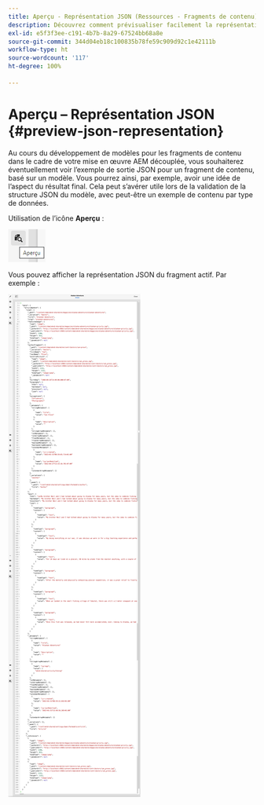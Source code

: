 ```yaml
---
title: Aperçu - Représentation JSON (Ressources - Fragments de contenu)
description: Découvrez comment prévisualiser facilement la représentation JSON de vos fragments de contenu lors de la mise en œuvre de votre solution AEM découplée.
exl-id: e5f3f3ee-c191-4b7b-8a29-67524bb68a8e
source-git-commit: 344d04eb18c100835b78fe59c909d92c1e42111b
workflow-type: ht
source-wordcount: '117'
ht-degree: 100%

---
```


# Aperçu – Représentation JSON {#preview-json-representation}

Au cours du développement de modèles pour les fragments de contenu dans le cadre de votre mise en œuvre AEM découplée, vous souhaiterez éventuellement voir l’exemple de sortie JSON pour un fragment de contenu, basé sur un modèle. Vous pourrez ainsi, par exemple, avoir une idée de l’aspect du résultat final. Cela peut s’avérer utile lors de la validation de la structure JSON du modèle, avec peut-être un exemple de contenu par type de données.

Utilisation de l’icône **Aperçu** :

![Éditeur de fragment de contenu – onglet Aperçu](assets/cfm-preview-01.png)

Vous pouvez afficher la représentation JSON du fragment actif. Par exemple :

![Éditeur de fragment de contenu – Aperçu d’un fragment](assets/cfm-preview-02.png)

<!--
**Copy URL** allows you to copy to clipboard the URL for either author or publish.
-->